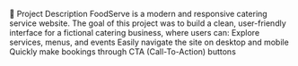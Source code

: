 🚀 Project Description
FoodServe is a modern and responsive catering service website. The goal of this project was to build a clean, user-friendly interface for a fictional catering business, where users can:
Explore services, menus, and events
Easily navigate the site on desktop and mobile
Quickly make bookings through CTA (Call-To-Action) buttons
